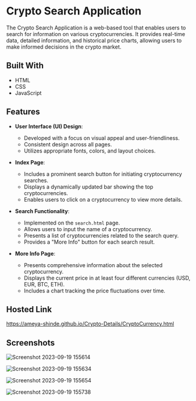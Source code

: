 # Crypto Search Application

The Crypto Search Application is a web-based tool that enables users to search for information on various cryptocurrencies. It provides real-time data, detailed information, and historical price charts, allowing users to make informed decisions in the crypto market.

## Built With

- HTML
- CSS
- JavaScript


## Features

- **User Interface (UI) Design**:
  - Developed with a focus on visual appeal and user-friendliness.
  - Consistent design across all pages.
  - Utilizes appropriate fonts, colors, and layout choices.

- **Index Page**:
  - Includes a prominent search button for initiating cryptocurrency searches.
  - Displays a dynamically updated bar showing the top cryptocurrencies.
  - Enables users to click on a cryptocurrency to view more details.

- **Search Functionality**:
  - Implemented on the `search.html` page.
  - Allows users to input the name of a cryptocurrency.
  - Presents a list of cryptocurrencies related to the search query.
  - Provides a "More Info" button for each search result.

- **More Info Page**:
  - Presents comprehensive information about the selected cryptocurrency.
  - Displays the current price in at least four different currencies (USD, EUR, BTC, ETH).
  - Includes a chart tracking the price fluctuations over time.

## Hosted Link
  https://ameya-shinde.github.io/Crypto-Details/CryptoCurrency.html

## Screenshots

![Screenshot 2023-09-19 155614](https://github.com/Ameya-Shinde/Crypto-Details/assets/93002372/96f90b14-0765-4453-b31f-47fd4a2fd99b)

![Screenshot 2023-09-19 155634](https://github.com/Ameya-Shinde/Crypto-Details/assets/93002372/27b14132-1bfc-4929-ad30-04058dea8b16)

![Screenshot 2023-09-19 155654](https://github.com/Ameya-Shinde/Crypto-Details/assets/93002372/187c4aa9-d559-4f62-9bee-dd0abababbde)

![Screenshot 2023-09-19 155738](https://github.com/Ameya-Shinde/Crypto-Details/assets/93002372/4a072b08-6175-447e-878e-48c8dc61e594)
